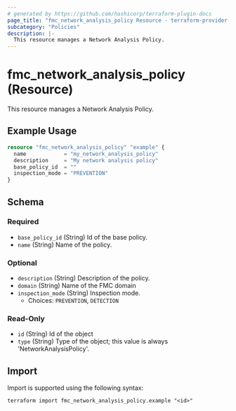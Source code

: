 ```yaml
---
# generated by https://github.com/hashicorp/terraform-plugin-docs
page_title: "fmc_network_analysis_policy Resource - terraform-provider-fmc"
subcategory: "Policies"
description: |-
  This resource manages a Network Analysis Policy.
---
```


# fmc_network_analysis_policy (Resource)

This resource manages a Network Analysis Policy.

## Example Usage

```terraform
resource "fmc_network_analysis_policy" "example" {
  name            = "my_network_analysis_policy"
  description     = "My network analysis policy"
  base_policy_id  = ""
  inspection_mode = "PREVENTION"
}
```

<!-- schema generated by tfplugindocs -->
## Schema

### Required

- `base_policy_id` (String) Id of the base policy.
- `name` (String) Name of the policy.

### Optional

- `description` (String) Description of the policy.
- `domain` (String) Name of the FMC domain
- `inspection_mode` (String) Inspection mode.
  - Choices: `PREVENTION`, `DETECTION`

### Read-Only

- `id` (String) Id of the object
- `type` (String) Type of the object; this value is always 'NetworkAnalysisPolicy'.

## Import

Import is supported using the following syntax:

```shell
terraform import fmc_network_analysis_policy.example "<id>"
```
